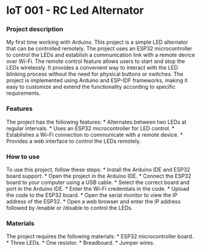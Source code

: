# IoT 001 - RC Led Alternator

### Project description
My first time working with Arduino. This project is a simple LED alternator that can be controlled remotely. The project uses an ESP32 microcontroller to control the LEDs and establish a communication link with a remote device over Wi-Fi. The remote control feature allows users to start and stop the LEDs wirelessly. It provides a convenient way to interact with the LED blinking process without the need for physical buttons or switches. The project is implemented using Arduino and ESP-IDF frameworks, making it easy to customize and extend the functionality according to specific requirements.

### Features
The project has the following features:
    * Alternates between two LEDs at regular intervals.
    * Uses an ESP32 microcontroller for LED control.
    * Establishes a Wi-Fi connection to communicate with a remote device.
    * Provides a web interface to control the LEDs remotely.

### How to use
To use this project, follow these steps:
    * Install the Arduino IDE and ESP32 board support.
    * Open the project in the Arduino IDE.
    * Connect the ESP32 board to your computer using a USB cable.
    * Select the correct board and port in the Arduino IDE.
    * Enter the Wi-Fi credentials in the code.
    * Upload the code to the ESP32 board.
    * Open the serial monitor to view the IP address of the ESP32.
    * Open a web browser and enter the IP address followed by /enable or /disable to control the LEDs.

### Materials
The project requires the following materials:
    * ESP32 microcontroller board.
    * Three LEDs.
    * One resistor.
    * Breadboard.
    * Jumper wires.




